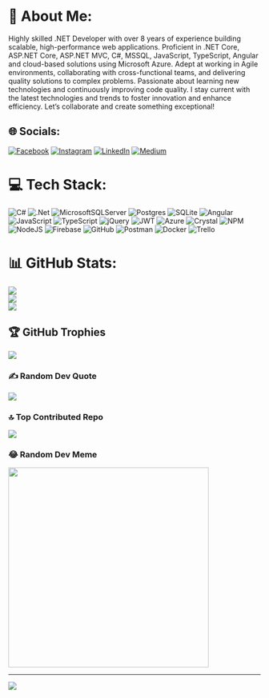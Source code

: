 # 💫 About Me:
Highly skilled .NET Developer with over 8 years of experience building scalable, high-performance web applications. Proficient in .NET Core, ASP.NET Core, ASP.NET MVC, C#, MSSQL, JavaScript, TypeScript, Angular and cloud-based solutions using Microsoft Azure. Adept at working in Agile environments, collaborating with cross-functional teams, and delivering quality solutions to complex problems. Passionate about learning new technologies and continuously improving code quality. I stay current with the latest technologies and trends to foster innovation and enhance efficiency. Let’s collaborate and create something exceptional!


## 🌐 Socials:
[![Facebook](https://img.shields.io/badge/Facebook-%231877F2.svg?logo=Facebook&logoColor=white)](https://facebook.com/islam.mdshafiq) [![Instagram](https://img.shields.io/badge/Instagram-%23E4405F.svg?logo=Instagram&logoColor=white)](https://instagram.com/saeed.khan1675) [![LinkedIn](https://img.shields.io/badge/LinkedIn-%230077B5.svg?logo=linkedin&logoColor=white)](https://linkedin.com/in/islammdshafiq) [![Medium](https://img.shields.io/badge/Medium-12100E?logo=medium&logoColor=white)](https://medium.com/@@islam.mdshafiq) 

# 💻 Tech Stack:
![C#](https://img.shields.io/badge/c%23-%23239120.svg?style=for-the-badge&logo=csharp&logoColor=white) ![.Net](https://img.shields.io/badge/.NET-5C2D91?style=for-the-badge&logo=.net&logoColor=white) ![MicrosoftSQLServer](https://img.shields.io/badge/Microsoft%20SQL%20Server-CC2927?style=for-the-badge&logo=microsoft%20sql%20server&logoColor=white) ![Postgres](https://img.shields.io/badge/postgres-%23316192.svg?style=for-the-badge&logo=postgresql&logoColor=white) ![SQLite](https://img.shields.io/badge/sqlite-%2307405e.svg?style=for-the-badge&logo=sqlite&logoColor=white) ![Angular](https://img.shields.io/badge/angular-%23DD0031.svg?style=for-the-badge&logo=angular&logoColor=white) ![JavaScript](https://img.shields.io/badge/javascript-%23323330.svg?style=for-the-badge&logo=javascript&logoColor=%23F7DF1E) ![TypeScript](https://img.shields.io/badge/typescript-%23007ACC.svg?style=for-the-badge&logo=typescript&logoColor=white) ![jQuery](https://img.shields.io/badge/jquery-%230769AD.svg?style=for-the-badge&logo=jquery&logoColor=white) ![JWT](https://img.shields.io/badge/JWT-black?style=for-the-badge&logo=JSON%20web%20tokens) ![Azure](https://img.shields.io/badge/azure-%230072C6.svg?style=for-the-badge&logo=microsoftazure&logoColor=white) ![Crystal](https://img.shields.io/badge/crystal-%23000000.svg?style=for-the-badge&logo=crystal&logoColor=white) ![NPM](https://img.shields.io/badge/NPM-%23CB3837.svg?style=for-the-badge&logo=npm&logoColor=white) ![NodeJS](https://img.shields.io/badge/node.js-6DA55F?style=for-the-badge&logo=node.js&logoColor=white) ![Firebase](https://img.shields.io/badge/firebase-a08021?style=for-the-badge&logo=firebase&logoColor=ffcd34)  ![GitHub](https://img.shields.io/badge/github-%23121011.svg?style=for-the-badge&logo=github&logoColor=white) ![Postman](https://img.shields.io/badge/Postman-FF6C37?style=for-the-badge&logo=postman&logoColor=white) ![Docker](https://img.shields.io/badge/docker-%230db7ed.svg?style=for-the-badge&logo=docker&logoColor=white)  ![Trello](https://img.shields.io/badge/Trello-%23026AA7.svg?style=for-the-badge&logo=Trello&logoColor=white)
# 📊 GitHub Stats:
![](https://github-readme-stats.vercel.app/api?username=shafiq1675&theme=default&hide_border=false&include_all_commits=false&count_private=false)<br/>
![](https://github-readme-streak-stats.herokuapp.com/?user=shafiq1675&theme=default&hide_border=false)<br/>
![](https://github-readme-stats.vercel.app/api/top-langs/?username=shafiq1675&theme=default&hide_border=false&include_all_commits=false&count_private=false&layout=compact)

## 🏆 GitHub Trophies
![](https://github-profile-trophy.vercel.app/?username=shafiq1675&theme=default&no-frame=false&no-bg=true&margin-w=4)

### ✍️ Random Dev Quote
![](https://quotes-github-readme.vercel.app/api?type=horizontal&theme=dark)

### 🔝 Top Contributed Repo
![](https://github-contributor-stats.vercel.app/api?username=shafiq1675&limit=5&theme=dark&combine_all_yearly_contributions=true)

### 😂 Random Dev Meme
<img src='https://memer-new.vercel.app/' style="height: 400px;"/>

---
[![](https://visitcount.itsvg.in/api?id=shafiq1675&icon=2&color=0)](https://visitcount.itsvg.in)

<!-- Proudly created with GPRM ( https://gprm.itsvg.in ) -->
